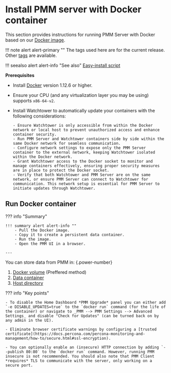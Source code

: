 # Install PMM server with Docker container

This section provides instructions for running PMM Server with Docker based on our [Docker image](https://hub.docker.com/r/percona/pmm-server).

!!! note alert alert-primary ""
    The tags used here are for the current release. Other [tags](https://hub.docker.com/r/percona/pmm-server/tags) are available.

!!! seealso alert alert-info "See also"
    [Easy-install script](../easy-install.md)

**Prerequisites**

- Install [Docker](https://docs.docker.com/get-docker/) version 1.12.6 or higher.
- Ensure your CPU (and any virtualization layer you may be using) supports `x86-64-v2`.
- Install Watchtower to automatically update your containers with the following considerations:

      - Ensure Watchtower is only accessible from within the Docker network or local host to prevent unauthorized access and enhance container security.
      - Run PMM Server and Watchtower containers side by side within the same Docker network for seamless communication.
      - Configure network settings to expose only the PMM Server container to the external network, keeping Watchtower isolated within the Docker network.
      - Grant Watchtower access to the Docker socket to monitor and manage containers effectively, ensuring proper security measures are in place to protect the Docker socket.
      - Verify that both Watchtower and PMM Server are on the same network, or ensure PMM Server can connect to Watchtower for communication. This network setup is essential for PMM Server to initiate updates through Watchtower.

## Run Docker container

??? info "Summary"

    !!! summary alert alert-info ""
        - Pull the Docker image.
        - Copy it to create a persistent data container.
        - Run the image.
        - Open the PMM UI in a browser.

    ---

You can store data from PMM in:
{.power-number}

1. [Docker volume](run_with_vol.md) (Preffered method)
2. [Data container](run_with_data_container.md)
3. [Host directory](run_with_host_dir.md)


??? info "Key points"

    - To disable the Home Dashboard *PMM Upgrade* panel you can either add `-e DISABLE_UPDATES=true` to the `docker run` command (for the life of the container) or navigate to _PMM --> PMM Settings --> Advanced Settings_ and disable "Check for Updates" (can be turned back on by any admin in the UI).

    - Eliminate browser certificate warnings by configuring a [trusted certificate](https://docs.percona.com/percona-monitoring-and-management/how-to/secure.html#ssl-encryption).

    - You can optionally enable an (insecure) HTTP connection by adding `--publish 80:80` to the `docker run` command. However, running PMM insecure is not recommended. You should also note that PMM Client *requires* TLS to communicate with the server, only working on a secure port.
